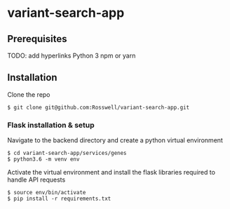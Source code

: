 # variant-search-app

## Prerequisites
TODO: add hyperlinks
Python 3
npm or yarn

## Installation
Clone the repo
```
$ git clone git@github.com:Rosswell/variant-search-app.git
```

### Flask installation & setup
Navigate to the backend directory and create a python virtual environment
```
$ cd variant-search-app/services/genes
$ python3.6 -m venv env
```
Activate the virtual environment and install the flask libraries required to handle API requests
```
$ source env/bin/activate
$ pip install -r requirements.txt
```
